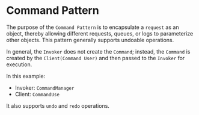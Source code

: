 # Command Pattern

The purpose of the `Command Pattern` is to encapsulate a `request` as an object, thereby allowing different requests, queues, or logs to parameterize other objects. This pattern generally supports undoable operations.

In general, the `Invoker` does not create the `Command`; instead, the `Command` is created by the `Client(Command User)` and then passed to the `Invoker` for execution.

In this example:
- Invoker: `CommandManager`
- Client: `CommandUse`

It also supports `undo` and `redo` operations.
